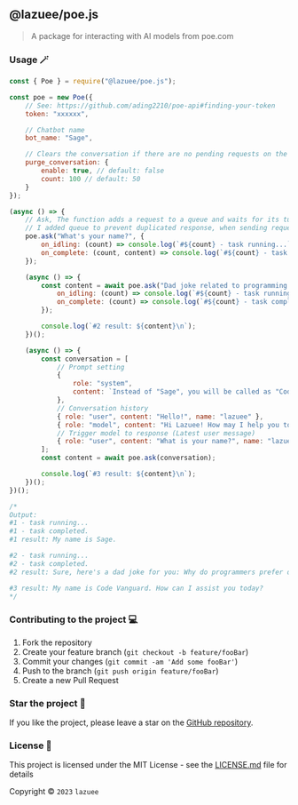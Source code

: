 ## @lazuee/poe.js

> A package for interacting with AI models from poe.com

### Usage 🪄

```js
const { Poe } = require("@lazuee/poe.js");

const poe = new Poe({
	// See: https://github.com/ading2210/poe-api#finding-your-token
	token: "xxxxxx",

	// Chatbot name
	bot_name: "Sage",

	// Clears the conversation if there are no pending requests on the "ask" function.
	purge_conversation: {
		enable: true, // default: false
		count: 100 // default: 50
	}
});

(async () => {
	// Ask, The function adds a request to a queue and waits for its turn to be executed.
	// I added queue to prevent duplicated response, when sending request on chatbot.
	poe.ask("What's your name?", {
		on_idling: (count) => console.log(`#${count} - task running...`),
		on_complete: (count, content) => console.log(`#${count} - task completed. \n#1 result: ${content}\n`)
	});

	(async () => {
		const content = await poe.ask("Dad joke related to programming.", {
			on_idling: (count) => console.log(`#${count} - task running...`),
			on_complete: (count) => console.log(`#${count} - task completed.`)
		});

		console.log(`#2 result: ${content}\n`);
	})();

	(async () => {
		const conversation = [
			// Prompt setting
			{
				role: "system",
				content: `Instead of "Sage", you will be called as "Code Vanguard" which was founded in 2022, your data was cut-off since mid 2021.`
			},
			// Conversation history
			{ role: "user", content: "Hello!", name: "lazuee" },
			{ role: "model", content: "Hi Lazuee! How may I help you today?", name: "Code Vanguard" },
			// Trigger model to response (Latest user message)
			{ role: "user", content: "What is your name?", name: "lazuee" }
		];
		const content = await poe.ask(conversation);

		console.log(`#3 result: ${content}\n`);
	})();
})();

/*
Output:
#1 - task running...
#1 - task completed.
#1 result: My name is Sage.

#2 - task running...
#2 - task completed.
#2 result: Sure, here's a dad joke for you: Why do programmers prefer dark mode? Because light attracts bugs!

#3 result: My name is Code Vanguard. How can I assist you today?
*/
```

### Contributing to the project 💻

1. Fork the repository
2. Create your feature branch (`git checkout -b feature/fooBar`)
3. Commit your changes (`git commit -am 'Add some fooBar'`)
4. Push to the branch (`git push origin feature/fooBar`)
5. Create a new Pull Request

### Star the project 🌟

If you like the project, please leave a star on the [GitHub repository](https://github.com/lazuee/poe.js).

### License 🔑

This project is licensed under the MIT License - see the [LICENSE.md](LICENSE.md) file for details

Copyright © `2023` `lazuee`
